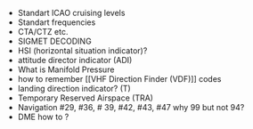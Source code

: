 - Standart ICAO cruising levels
- Standart frequencies
- CTA/CTZ etc.
- SIGMET DECODING
- HSI (horizontal situation indicator)?
- attitude director indicator (ADI)
-  What is Manifold Pressure
- how to remember [[VHF Direction Finder (VDF)]] codes
- landing direction indicator? (T)
-   Temporary Reserved Airspace (TRA)
- Navigation #29, #36, # 39, #42, #43, #47 why 99 but not 94?
- DME how to ?